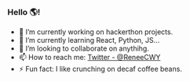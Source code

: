 ### Hello 🌎! 

- 🔭 I’m currently working on hackerthon projects.
- 🌱 I’m currently learning React, Python, JS...
- 👯 I’m looking to collaborate on anythihg.
- 📫 How to reach me: [Twitter - @ReneeCWY](https://twitter.com/ReneeCWY)
- ⚡ Fun fact: I like crunching on decaf coffee beans.
